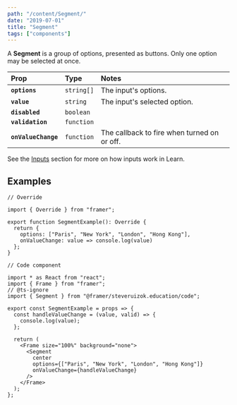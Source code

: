 ```yaml
---
path: "/content/Segment/"
date: "2019-07-01"
title: "Segment"
tags: ["components"]
---
```


A **Segment** is a group of options, presented as buttons. Only one option may
be selected at once.

| Prop                | Type       | Notes                                       |
| :------------------ | :--------- | :------------------------------------------ |
| **`options`**       | `string[]` | The input's options.                        |
| **`value`**         | `string`   | The input's selected option.                |
| **`disabled`**      | `boolean`  |                                             |
| **`validation`**    | `function` |                                             |
| **`onValueChange`** | `function` | The callback to fire when turned on or off. |

See the [Inputs](content/Inputs/) section for more on how inputs work in Learn.

## Examples

```tsx
// Override

import { Override } from "framer";

export function SegmentExample(): Override {
  return {
    options: ["Paris", "New York", "London", "Hong Kong"],
    onValueChange: value => console.log(value)
  };
}
```

```tsx
// Code component

import * as React from "react";
import { Frame } from "framer";
// @ts-ignore
import { Segment } from "@framer/steveruizok.education/code";

export const SegmentExample = props => {
  const handleValueChange = (value, valid) => {
    console.log(value);
  };

  return (
    <Frame size="100%" background="none">
      <Segment
        center
        options={["Paris", "New York", "London", "Hong Kong"]}
        onValueChange={handleValueChange}
      />
    </Frame>
  );
};
```
